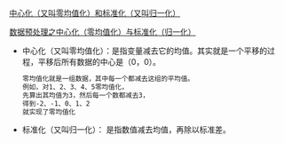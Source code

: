 

[中心化（又叫零均值化）和标准化（又叫归一化）](https://blog.csdn.net/GoodShot/article/details/80373372)

[数据预处理之中心化（零均值化）与标准化（归一化）](https://www.cnblogs.com/wangqiang9/p/9285594.html)

- 中心化（又叫零均值化）：是指变量减去它的均值。其实就是一个平移的过程，平移后所有数据的中心是（0，0）。

  ``` xml
  零均值化就是一组数据，其中每一个都减去这组的平均值。
  例如，对1、2、3、4、5零均值化，
  先算出其均值为3，然后每一个数都减去3，
  得到-2、-1、0、1、2
  就实现了零均值化
  ```

- 标准化（又叫归一化）： 是指数值减去均值，再除以标准差。


  